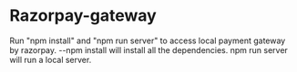 # Razorpay-gateway

Run "npm install" and "npm run server" to access local payment gateway by razorpay.
--npm install will install all the dependencies.
npm run server will run a local server.
